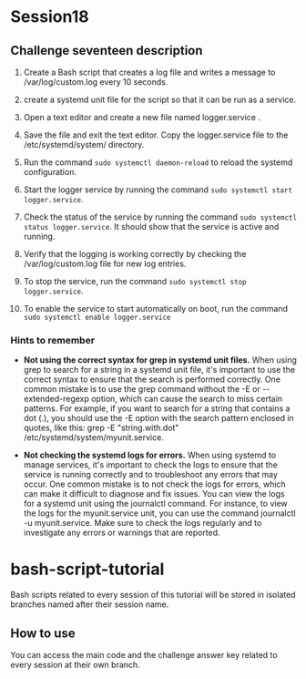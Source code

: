 # Session18

## Challenge seventeen description

1. Create a Bash script that creates a log file and writes a message to /var/log/custom.log every 10 seconds.

2. create a systemd unit file for the script so that it can be run as a service.

3. Open a text editor and create a new file named logger.service .

4. Save the file and exit the text editor.
   Copy the logger.service file to the /etc/systemd/system/ directory.

5. Run the command `sudo systemctl daemon-reload` to reload the systemd configuration.

6. Start the logger service by running the command `sudo systemctl start logger.service`.

7. Check the status of the service by running the command `sudo systemctl status logger.service`. It should show that the service is active and running.

8. Verify that the logging is working correctly by checking the /var/log/custom.log file for new log entries.

9. To stop the service, run the command `sudo systemctl stop logger.service`.

10. To enable the service to start automatically on boot, run the command `sudo systemctl enable logger.service`

### Hints to remember

- **Not using the correct syntax for grep in systemd unit files.** When using grep to search for a string in a systemd unit file, it's important to use the correct syntax to ensure that the search is performed correctly.
  One common mistake is to use the grep command without the -E or --extended-regexp option, which can cause the search to miss certain patterns.
  For example, if you want to search for a string that contains a dot (.), you should use the -E option with the search pattern enclosed in quotes, like this: grep -E "string.with.dot" /etc/systemd/system/myunit.service.

- **Not checking the systemd logs for errors.**
  When using systemd to manage services, it's important to check the logs to ensure that the service is running correctly and to troubleshoot any errors that may occur.
  One common mistake is to not check the logs for errors, which can make it difficult to diagnose and fix issues. You can view the logs for a systemd unit using the journalctl command.
  For instance, to view the logs for the myunit.service unit, you can use the command journalctl -u myunit.service. Make sure to check the logs regularly and to investigate any errors or warnings that are reported.

# bash-script-tutorial

Bash scripts related to every session of this tutorial will be stored in isolated branches named after their session name.

## How to use

You can access the main code and the challenge answer key related to every session at their own branch.
